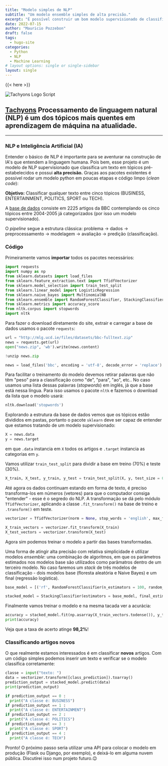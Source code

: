 ```yaml
---
title: "Modelo simples de NLP"
subtitle: "Um modelo ensemble simples de alta precisão."
excerpt: "É possível construir um bom modelo supervisionado de classificação para fins de NLP em poucos passos."
date: 2022-07-15
author: "Mauricio Pozzebon"
draft: false
tags:
  - hugo-site
categories:
  - Python
  - NLP
  - Machine Learning
# layout options: single or single-sidebar
layout: single
---
```


{{< here >}}

![Tachyons Logo Script](tachyons-logo-script.png)

## [Tachyons](http://tachyons.io) Processamento de linguagem natural (NLP) é um dos tópicos mais quentes em aprendizagem de máquina na atualidade.

---

### NLP e Inteligência Artificial (IA)

Entender o básico de NLP é importante para se aventurar na construção de IA's que entendem a linguagem humana. Pois bem, esse projeto é um modelo de NLP supervisionado que classifica um texto em tópicos pré-estabelecidos e possui **alta precisão.** Graças aos pacotes existentes é possível rodar um modelo python em poucas etapas e código limpo (*clean code*):

**Objetivo:** Classificar qualquer texto entre cinco tópicos (BUSINESS, ENTERTAINMENT, POLITICS, SPORT ou TECH).

A [base de dados](http://mlg.ucd.ie/datasets/bbc.html) consiste em 2225 artigos da BBC contemplando os cinco tópicos entre 2004-2005 já categorizados (por isso um modelo supervisionado).

O *pipeline* segue a estrutura clássica: problema &#x2192; dados &#x2192; preprocessamento &#x2192; modelagem &#x2192; avaliação &#x2192; predição (classificação).


### Código

Primeiramente vamos **importar** todos os pacotes necessários:

```python
import requests
import numpy as np
from sklearn.datasets import load_files
from sklearn.feature_extraction.text import TfidfVectorizer
from sklearn.model_selection import train_test_split
from sklearn.linear_model import LogisticRegression
from sklearn.naive_bayes import MultinomialNB
from sklearn.ensemble import RandomForestClassifier, StackingClassifier
from sklearn.metrics import accuracy_score
from nltk.corpus import stopwords
import nltk
```
Para fazer o download diretamente do site, extrair e carregar a base de dados usamos o pacote `requests`:

```python
url = "http://mlg.ucd.ie/files/datasets/bbc-fulltext.zip"
news = requests.get(url)
open("news.zip", 'wb').write(news.content)

!unzip news.zip

news = load_files('bbc', encoding = 'utf-8', decode_error = 'replace')
```
Para facilitar o treinamento do modelo devemos retirar palavras que não têm "peso" para a classificação como "de", "para", "ao", etc.. No caso usamos uma lista dessas palavras (*stopwords*) em inglês, já que a base está nessa língua. Para isso usamos o pacote `nltk` e fazemos o download da lista que o modelo usará:

```python
nltk.download('stopwords')
```
Explorando a estrutura da base de dados vemos que os tópicos estão divididos em pastas, portanto o pacote `sklearn` deve ser capaz de entender que estamos tratando de um modelo supervisionado:

```python
X = news.data
y = news.target
```
em que `.data` instancia em `X` todos os artigos e `.target` instancia as categorias em `y`.

Vamos utilizar `train_test_split` para dividir a base em treino (70%) e teste (30%).

```python
X_train, X_test, y_train, y_test = train_test_split(X, y, test_size = 0.30, random_state = 93)
```
Até agora os dados continuam estando em forma de texto, é preciso transforma-los em números (vetores) para que o computador consiga "entender" - esse é o segredo do NLP. A transformação se dá pelo módulo `TfidfVectorizer`, aplicando a classe `.fit_transform()` na base de treino e `.transform()` em teste.

```python
vectorizer = TfidfVectorizer(norm = None, stop_words = 'english', max_features = 1000, decode_error = "ignore")

X_train_vectors = vectorizer.fit_transform(X_train)
X_test_vectors = vectorizer.transform(X_test)
```
Agora sim podemos treinar o modelo a partir das bases transformadas.

Uma forma de atingir alta precisão com relativa simplicidade é utilizar modelos *ensemble*: uma combinação de algoritmos, em que os parâmetros estimados nos modelos base são utilizados como parâmatros dentro de um terceiro modelo. No caso faremos um *stack* de três modelos de classificação - dois modelos base (floresta aleatória e Naive Bayes) e um final (regressão logística).

```python
base_model = [('rf', RandomForestClassifier(n_estimators = 100, random_state = 42)), ('nb', MultinomialNB())]

stacked_model = StackingClassifier(estimators = base_model, final_estimator = LogisticRegression(multi_class = 'multinomial', random_state = 30, max_iter = 1000))
```
Finalmente vamos treinar o modelo e na mesma tacada ver a acurácia:

```python
accuracy = stacked_model.fit(np.asarray(X_train_vectors.todense()), y_train).score(np.asarray(X_test_vectors.todense()), y_test)
print(accuracy)
```
Veja que a taxa de acerto atinge **98,2%**!



### Classificando artigos novos

O que realmente estamos interessados é em classificar **novos** artigos. Com um código simples podemos inserir um texto e verificar se o modelo classifica corretamente:

```python
classe = input("texto: ")
data = vectorizer.transform([class_prediction]).toarray()
prediction_output = stacked_model.predict(data)
print(prediction_output)

if prediction_output == 0 :
  print("A classe é: BUSINESS")
if prediction_output == 1 :
  print("A classe é: ENTERTAINMENT")
if prediction_output == 2 :
  print("A classe é: POLITICS")
if prediction_output == 3 :
  print("A classe é: SPORT")
if prediction_output == 4 :
  print("A classe é: TECH")
```
Pronto! O próximo passo seria utilizar uma API para colocar o modelo em produção (Flask ou Django, por exemplo), e deixá-lo em alguma nuvem pública. Discutirei isso num projeto futuro.&#128521; 
